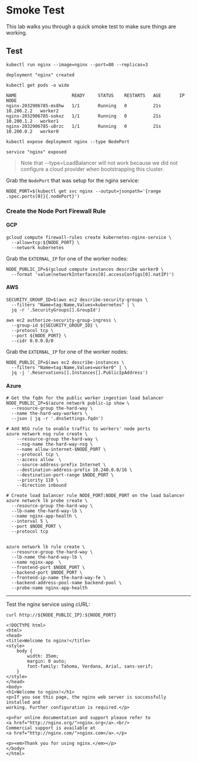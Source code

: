 # Smoke Test

This lab walks you through a quick smoke test to make sure things are working.

## Test

```
kubectl run nginx --image=nginx --port=80 --replicas=3
```

```
deployment "nginx" created
```

```
kubectl get pods -o wide
```
```
NAME                     READY     STATUS    RESTARTS   AGE       IP           NODE
nginx-2032906785-ms8hw   1/1       Running   0          21s       10.200.2.2   worker2
nginx-2032906785-sokxz   1/1       Running   0          21s       10.200.1.2   worker1
nginx-2032906785-u8rzc   1/1       Running   0          21s       10.200.0.2   worker0
```

```
kubectl expose deployment nginx --type NodePort
```

```
service "nginx" exposed
```

> Note that --type=LoadBalancer will not work because we did not configure a cloud provider when bootstrapping this cluster.

Grab the `NodePort` that was setup for the nginx service:

```
NODE_PORT=$(kubectl get svc nginx --output=jsonpath='{range .spec.ports[0]}{.nodePort}')
```

### Create the Node Port Firewall Rule

#### GCP

```
gcloud compute firewall-rules create kubernetes-nginx-service \
  --allow=tcp:${NODE_PORT} \
  --network kubernetes
```

Grab the `EXTERNAL_IP` for one of the worker nodes:

```
NODE_PUBLIC_IP=$(gcloud compute instances describe worker0 \
  --format 'value(networkInterfaces[0].accessConfigs[0].natIP)')
```

#### AWS

```
SECURITY_GROUP_ID=$(aws ec2 describe-security-groups \
  --filters "Name=tag:Name,Values=kubernetes" | \
  jq -r '.SecurityGroups[].GroupId')
```

```
aws ec2 authorize-security-group-ingress \
  --group-id ${SECURITY_GROUP_ID} \
  --protocol tcp \
  --port ${NODE_PORT} \
  --cidr 0.0.0.0/0
```

Grab the `EXTERNAL_IP` for one of the worker nodes:

```
NODE_PUBLIC_IP=$(aws ec2 describe-instances \
  --filters "Name=tag:Name,Values=worker0" | \
  jq -j '.Reservations[].Instances[].PublicIpAddress')
```

#### Azure

```
# Get the fqdn for the public worker ingestion load balancer
NODE_PUBLIC_IP=$(azure network public-ip show \
  --resource-group the-hard-way \
  --name the-hard-way-workers \
  --json | jq -r '.dnsSettings.fqdn')

# Add NSG rule to enable traffic to workers' node ports
azure network nsg rule create \
	--resource-group the-hard-way \
	--nsg-name the-hard-way-nsg \
	--name allow-internet-$NODE_PORT \
	--protocol tcp \
	--access allow  \
	--source-address-prefix Internet \
	--destination-address-prefix 10.240.0.0/16 \
	--destination-port-range $NODE_PORT \
	--priority 110 \
	--direction inbound

# Create load balancer rule NODE_PORT:NODE_PORT on the load balancer
azure network lb probe create \
  --resource-group the-hard-way \
  --lb-name the-hard-way-lb \
  --name nginx-app-health \
  --interval 5 \
  --port $NODE_PORT \
  --protocol tcp
  

azure network lb rule create \
  --resource-group the-hard-way \
  --lb-name the-hard-way-lb \
  --name nginx-app  \
  --frontend-port $NODE_PORT \
  --backend-port $NODE_PORT \
  --frontend-ip-name the-hard-way-fe \
  --backend-address-pool-name backend-pool \
  --probe-name nginx-app-health
```

---

Test the nginx service using cURL:

```
curl http://${NODE_PUBLIC_IP}:${NODE_PORT}
```

```
<!DOCTYPE html>
<html>
<head>
<title>Welcome to nginx!</title>
<style>
    body {
        width: 35em;
        margin: 0 auto;
        font-family: Tahoma, Verdana, Arial, sans-serif;
    }
</style>
</head>
<body>
<h1>Welcome to nginx!</h1>
<p>If you see this page, the nginx web server is successfully installed and
working. Further configuration is required.</p>

<p>For online documentation and support please refer to
<a href="http://nginx.org/">nginx.org</a>.<br/>
Commercial support is available at
<a href="http://nginx.com/">nginx.com</a>.</p>

<p><em>Thank you for using nginx.</em></p>
</body>
</html>
```

